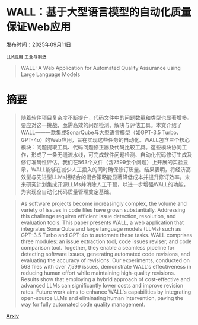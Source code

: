 # WALL：基于大型语言模型的自动化质量保证Web应用

发布时间：2025年09月11日

`LLM应用` `工业与制造`

> WALL: A Web Application for Automated Quality Assurance using Large Language Models

# 摘要

> 随着软件项目复杂度不断提升，代码文件中的问题数量和类型也显著增多。要应对这一挑战，亟需高效的问题检测、解决与评估工具。本文介绍了WALL——一款集成SonarQube与大型语言模型（如GPT-3.5 Turbo、GPT-4o）的Web应用，旨在实现这些任务的自动化。WALL包含三个核心模块：问题提取工具、代码问题修正器及代码比较工具。这些模块协同工作，形成了一条无缝流水线，可完成软件问题检测、自动化代码修订生成及修订准确性评估。我们在563个文件（含7599余个问题）上开展的实验显示，WALL能够在减少人工投入的同时确保修订质量。结果表明，将经济高效型与先进型LLMs相结合的混合策略能显著降低成本并提升修订效率。未来研究计划集成开源LLMs并消除人工干预，以进一步增强WALL的功能，为实现全自动化代码质量管理奠定基础。

> As software projects become increasingly complex, the volume and variety of issues in code files have grown substantially. Addressing this challenge requires efficient issue detection, resolution, and evaluation tools. This paper presents WALL, a web application that integrates SonarQube and large language models (LLMs) such as GPT-3.5 Turbo and GPT-4o to automate these tasks. WALL comprises three modules: an issue extraction tool, code issues reviser, and code comparison tool. Together, they enable a seamless pipeline for detecting software issues, generating automated code revisions, and evaluating the accuracy of revisions. Our experiments, conducted on 563 files with over 7,599 issues, demonstrate WALL's effectiveness in reducing human effort while maintaining high-quality revisions. Results show that employing a hybrid approach of cost-effective and advanced LLMs can significantly lower costs and improve revision rates. Future work aims to enhance WALL's capabilities by integrating open-source LLMs and eliminating human intervention, paving the way for fully automated code quality management.

[Arxiv](https://arxiv.org/abs/2509.09918)